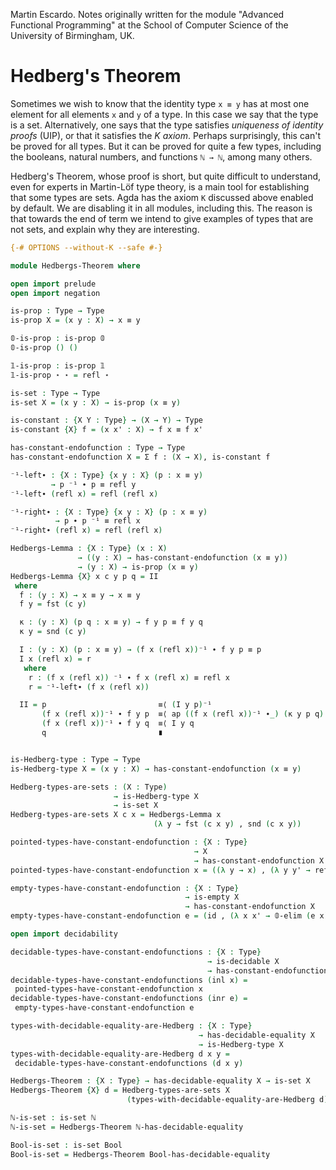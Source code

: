
Martin Escardo.
Notes originally written for the module "Advanced Functional Programming"
at the School of Computer Science of the University of Birmingham, UK.


# Hedberg's Theorem

Sometimes we wish to know that the identity type `x ≡ y` has at most one element for all elements `x` and `y` of a type. In this case we say that the type is a set. Alternatively, one says that the type satisfies *uniqueness of identity proofs* (UIP), or that it satisfies the *K axiom*. Perhaps surprisingly, this can't be proved for all types. But it can be proved for quite a few types, including the booleans, natural numbers, and functions `ℕ → ℕ`, among many others.

Hedberg's Theorem, whose proof is short, but quite difficult to understand, even for experts in Martin-Löf type theory, is a main tool for establishing that some types are sets.
Agda has the axiom `K` discussed above enabled by default. We are disabling it in all modules, including this. The reason is that towards the end of term we intend to give examples of types that are not sets, and explain why they are interesting.

```agda
{-# OPTIONS --without-K --safe #-}

module Hedbergs-Theorem where

open import prelude
open import negation

is-prop : Type → Type
is-prop X = (x y : X) → x ≡ y

𝟘-is-prop : is-prop 𝟘
𝟘-is-prop () ()

𝟙-is-prop : is-prop 𝟙
𝟙-is-prop ⋆ ⋆ = refl ⋆

is-set : Type → Type
is-set X = (x y : X) → is-prop (x ≡ y)

is-constant : {X Y : Type} → (X → Y) → Type
is-constant {X} f = (x x' : X) → f x ≡ f x'

has-constant-endofunction : Type → Type
has-constant-endofunction X = Σ f ꞉ (X → X), is-constant f

⁻¹-left∙ : {X : Type} {x y : X} (p : x ≡ y)
         → p ⁻¹ ∙ p ≡ refl y
⁻¹-left∙ (refl x) = refl (refl x)

⁻¹-right∙ : {X : Type} {x y : X} (p : x ≡ y)
          → p ∙ p ⁻¹ ≡ refl x
⁻¹-right∙ (refl x) = refl (refl x)

Hedbergs-Lemma : {X : Type} (x : X)
               → ((y : X) → has-constant-endofunction (x ≡ y))
               → (y : X) → is-prop (x ≡ y)
Hedbergs-Lemma {X} x c y p q = II
 where
  f : (y : X) → x ≡ y → x ≡ y
  f y = fst (c y)

  κ : (y : X) (p q : x ≡ y) → f y p ≡ f y q
  κ y = snd (c y)

  I : (y : X) (p : x ≡ y) → (f x (refl x))⁻¹ ∙ f y p ≡ p
  I x (refl x) = r
   where
    r : (f x (refl x)) ⁻¹ ∙ f x (refl x) ≡ refl x
    r = ⁻¹-left∙ (f x (refl x))

  II = p                         ≡⟨ (I y p)⁻¹                          ⟩
       (f x (refl x))⁻¹ ∙ f y p  ≡⟨ ap ((f x (refl x))⁻¹ ∙_) (κ y p q) ⟩
       (f x (refl x))⁻¹ ∙ f y q  ≡⟨ I y q                              ⟩
       q                         ∎


is-Hedberg-type : Type → Type
is-Hedberg-type X = (x y : X) → has-constant-endofunction (x ≡ y)

Hedberg-types-are-sets : (X : Type)
                       → is-Hedberg-type X
                       → is-set X
Hedberg-types-are-sets X c x = Hedbergs-Lemma x
                                (λ y → fst (c x y) , snd (c x y))

pointed-types-have-constant-endofunction : {X : Type}
                                         → X
                                         → has-constant-endofunction X
pointed-types-have-constant-endofunction x = ((λ y → x) , (λ y y' → refl x))

empty-types-have-constant-endofunction : {X : Type}
                                       → is-empty X
                                       → has-constant-endofunction X
empty-types-have-constant-endofunction e = (id , (λ x x' → 𝟘-elim (e x)))

open import decidability

decidable-types-have-constant-endofunctions : {X : Type}
                                            → is-decidable X
                                            → has-constant-endofunction X
decidable-types-have-constant-endofunctions (inl x) =
 pointed-types-have-constant-endofunction x
decidable-types-have-constant-endofunctions (inr e) =
 empty-types-have-constant-endofunction e

types-with-decidable-equality-are-Hedberg : {X : Type}
                                          → has-decidable-equality X
                                          → is-Hedberg-type X
types-with-decidable-equality-are-Hedberg d x y =
 decidable-types-have-constant-endofunctions (d x y)

Hedbergs-Theorem : {X : Type} → has-decidable-equality X → is-set X
Hedbergs-Theorem {X} d = Hedberg-types-are-sets X
                          (types-with-decidable-equality-are-Hedberg d)

ℕ-is-set : is-set ℕ
ℕ-is-set = Hedbergs-Theorem ℕ-has-decidable-equality

Bool-is-set : is-set Bool
Bool-is-set = Hedbergs-Theorem Bool-has-decidable-equality
```
